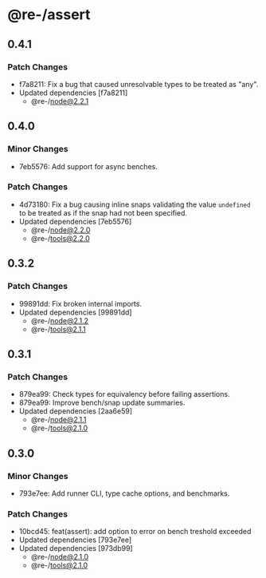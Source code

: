 # @re-/assert

## 0.4.1

### Patch Changes

-   f7a8211: Fix a bug that caused unresolvable types to be treated as "any".
-   Updated dependencies [f7a8211]
    -   @re-/node@2.2.1

## 0.4.0

### Minor Changes

-   7eb5576: Add support for async benches.

### Patch Changes

-   4d73180: Fix a bug causing inline snaps validating the value `undefined` to be treated as if the snap had not been specified.
-   Updated dependencies [7eb5576]
    -   @re-/node@2.2.0
    -   @re-/tools@2.2.0

## 0.3.2

### Patch Changes

-   99891dd: Fix broken internal imports.
-   Updated dependencies [99891dd]
    -   @re-/node@2.1.2
    -   @re-/tools@2.1.1

## 0.3.1

### Patch Changes

-   879ea99: Check types for equivalency before failing assertions.
-   879ea99: Improve bench/snap update summaries.
-   Updated dependencies [2aa6e59]
    -   @re-/node@2.1.1
    -   @re-/tools@2.1.0

## 0.3.0

### Minor Changes

-   793e7ee: Add runner CLI, type cache options, and benchmarks.

### Patch Changes

-   10bcd45: feat(assert): add option to error on bench treshold exceeded
-   Updated dependencies [793e7ee]
-   Updated dependencies [973db99]
    -   @re-/node@2.1.0
    -   @re-/tools@2.1.0
